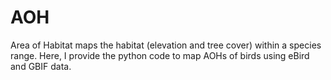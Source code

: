 # AOH
Area of Habitat maps the habitat (elevation and tree cover) within a species range. Here, I provide the python code to map AOHs of birds using eBird and GBIF data.
